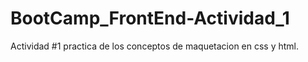 # BootCamp_FrontEnd-Actividad_1
Actividad #1 
practica de los conceptos de maquetacion en css  y html.
